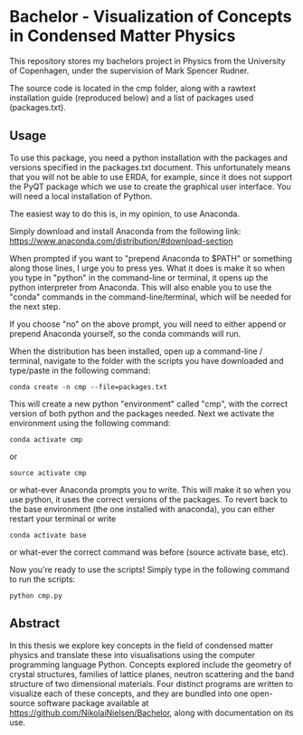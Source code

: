 # Bachelor - Visualization of Concepts in Condensed Matter Physics
This repository stores my bachelors project in Physics from the University of Copenhagen, under the supervision of Mark Spencer Rudner.

The source code is located in the cmp folder, along with a rawtext installation guide (reproduced below) and a list of packages used (packages.txt).


## Usage
To use this package, you need a python installation with the packages and versions specified in the packages.txt document. This unfortunately means that you will not be able to use ERDA, for example, since it does not support the PyQT package which we use to create the graphical user interface. You will need a local installation of Python.

The easiest way to do this is, in my opinion, to use Anaconda.

Simply download and install Anaconda from the following link:
https://www.anaconda.com/distribution/#download-section

When prompted if you want to "prepend Anaconda to $PATH" or something along those lines, I urge you to press yes. What it does is make it so when you type in "python" in the command-line or terminal, it opens up the python interpreter from Anaconda. This will also enable you to use the "conda" commands in the command-line/terminal, which will be needed for the next step.

If you choose "no" on the above prompt, you will need to either append or prepend Anaconda yourself, so the conda commands will run.

When the distribution has been installed, open up a command-line / terminal, navigate to the folder with the scripts you have downloaded and type/paste in the following command:

    conda create -n cmp --file=packages.txt

This will create a new python "environment" called "cmp", with the correct version of both python and the packages needed. Next we activate the environment using the following command:

    conda activate cmp

or

    source activate cmp

or what-ever Anaconda prompts you to write. This will make it so when you use python, it uses the correct versions of the packages. To revert back to the base environment (the one installed with anaconda), you can either restart your terminal or write

    conda activate base

or what-ever the correct command was before (source activate base, etc).

Now you're ready to use the scripts! Simply type in the following command to run the scripts:

    python cmp.py


## Abstract
In this thesis we explore key concepts in the field of condensed matter physics and translate these into visualisations using the computer programming language Python. Concepts explored include the geometry of crystal structures, families of lattice planes, neutron scattering and the band structure of two dimensional materials. Four distinct programs are written to visualize each of these concepts, and they are bundled into one open-source software package available at https://github.com/NikolaiNielsen/Bachelor, along with documentation on its use.
